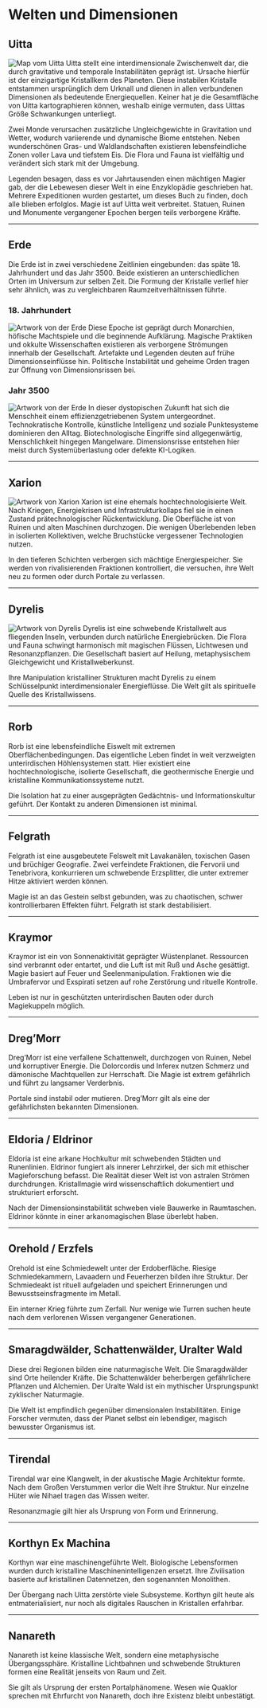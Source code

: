 # Welten und Dimensionen


## Uitta
![Map vom Uitta](https://github.com/DILIBAD/wiki/blob/refactorWiki/de/Dokumentation/Story%20und%20Lore/images/uitta.png)
Uitta stellt eine interdimensionale Zwischenwelt dar, die durch gravitative und temporale Instabilitäten geprägt ist. Ursache hierfür ist der einzigartige Kristallkern des Planeten. Diese instabilen Kristalle entstammen ursprünglich dem Urknall und dienen in allen verbundenen Dimensionen als bedeutende Energiequellen. Keiner hat je die Gesamtfläche von Uitta kartographieren können, weshalb einige vermuten, dass Uittas Größe Schwankungen unterliegt.

Zwei Monde verursachen zusätzliche Ungleichgewichte in Gravitation und Wetter, wodurch variierende und dynamische Biome entstehen. Neben wunderschönen Gras- und Waldlandschaften existieren lebensfeindliche Zonen voller Lava und tiefstem Eis. Die Flora und Fauna ist vielfältig und verändert sich stark mit der Umgebung.

Legenden besagen, dass es vor Jahrtausenden einen mächtigen Magier gab, der die Lebewesen dieser Welt in eine Enzyklopädie geschrieben hat. Mehrere Expeditionen wurden gestartet, um dieses Buch zu finden, doch alle blieben erfolglos. Magie ist auf Uitta weit verbreitet. Statuen, Ruinen und Monumente vergangener Epochen bergen teils verborgene Kräfte.

---

## Erde

Die Erde ist in zwei verschiedene Zeitlinien eingebunden: das späte 18. Jahrhundert und das Jahr 3500. Beide existieren an unterschiedlichen Orten im Universum zur selben Zeit. Die Formung der Kristalle verlief hier sehr ähnlich, was zu vergleichbaren Raumzeitverhältnissen führte.

### 18. Jahrhundert
![Artwork von der Erde](https://github.com/DILIBAD/wiki/blob/refactorWiki/de/Dokumentation/Story%20und%20Lore/images/erde%20vergangenheit.png)
Diese Epoche ist geprägt durch Monarchien, höfische Machtspiele und die beginnende Aufklärung. Magische Praktiken und okkulte Wissenschaften existieren als verborgene Strömungen innerhalb der Gesellschaft. Artefakte und Legenden deuten auf frühe Dimensionseinflüsse hin. Politische Instabilität und geheime Orden tragen zur Öffnung von Dimensionsrissen bei.

### Jahr 3500
![Artwork von der Erde](https://github.com/DILIBAD/wiki/blob/refactorWiki/de/Dokumentation/Story%20und%20Lore/images/erde%20zukunft.png)
In dieser dystopischen Zukunft hat sich die Menschheit einem effizienzgetriebenen System untergeordnet. Technokratische Kontrolle, künstliche Intelligenz und soziale Punktesysteme dominieren den Alltag. Biotechnologische Eingriffe sind allgegenwärtig, Menschlichkeit hingegen Mangelware. Dimensionsrisse entstehen hier meist durch Systemüberlastung oder defekte KI-Logiken.

---

## Xarion
![Artwork von Xarion](https://github.com/DILIBAD/wiki/blob/refactorWiki/de/Dokumentation/Story%20und%20Lore/images/xarion.png)
Xarion ist eine ehemals hochtechnologisierte Welt. Nach Kriegen, Energiekrisen und Infrastrukturkollaps fiel sie in einen Zustand prätechnologischer Rückentwicklung. Die Oberfläche ist von Ruinen und alten Maschinen durchzogen. Die wenigen Überlebenden leben in isolierten Kollektiven, welche Bruchstücke vergessener Technologien nutzen.

In den tieferen Schichten verbergen sich mächtige Energiespeicher. Sie werden von rivalisierenden Fraktionen kontrolliert, die versuchen, ihre Welt neu zu formen oder durch Portale zu verlassen.

---

## Dyrelis
![Artwork von Dyrelis](https://github.com/DILIBAD/wiki/blob/refactorWiki/de/Dokumentation/Story%20und%20Lore/images/dyrelis.png)
Dyrelis ist eine schwebende Kristallwelt aus fliegenden Inseln, verbunden durch natürliche Energiebrücken. Die Flora und Fauna schwingt harmonisch mit magischen Flüssen, Lichtwesen und Resonanzpflanzen. Die Gesellschaft basiert auf Heilung, metaphysischem Gleichgewicht und Kristallweberkunst.

Ihre Manipulation kristalliner Strukturen macht Dyrelis zu einem Schlüsselpunkt interdimensionaler Energieflüsse. Die Welt gilt als spirituelle Quelle des Kristallwissens.

---

## Rorb

Rorb ist eine lebensfeindliche Eiswelt mit extremen Oberflächenbedingungen. Das eigentliche Leben findet in weit verzweigten unterirdischen Höhlensystemen statt. Hier existiert eine hochtechnologische, isolierte Gesellschaft, die geothermische Energie und kristalline Kommunikationssysteme nutzt.

Die Isolation hat zu einer ausgeprägten Gedächtnis- und Informationskultur geführt. Der Kontakt zu anderen Dimensionen ist minimal.

---

## Felgrath

Felgrath ist eine ausgebeutete Felswelt mit Lavakanälen, toxischen Gasen und brüchiger Geografie. Zwei verfeindete Fraktionen, die Fervorii und Tenebrivora, konkurrieren um schwebende Erzsplitter, die unter extremer Hitze aktiviert werden können.

Magie ist an das Gestein selbst gebunden, was zu chaotischen, schwer kontrollierbaren Effekten führt. Felgrath ist stark destabilisiert.

---

## Kraymor

Kraymor ist ein von Sonnenaktivität geprägter Wüstenplanet. Ressourcen sind verbrannt oder entartet, und die Luft ist mit Ruß und Asche gesättigt. Magie basiert auf Feuer und Seelenmanipulation. Fraktionen wie die Umbrafervor und Exspirati setzen auf rohe Zerstörung und rituelle Kontrolle.

Leben ist nur in geschützten unterirdischen Bauten oder durch Magiekuppeln möglich.

---

## Dreg’Morr

Dreg’Morr ist eine verfallene Schattenwelt, durchzogen von Ruinen, Nebel und korruptiver Energie. Die Dolorcordis und Inferex nutzen Schmerz und dämonische Machtquellen zur Herrschaft. Die Magie ist extrem gefährlich und führt zu langsamer Verderbnis.

Portale sind instabil oder mutieren. Dreg’Morr gilt als eine der gefährlichsten bekannten Dimensionen.

---

## Eldoria / Eldrinor

Eldoria ist eine arkane Hochkultur mit schwebenden Städten und Runenlinien. Eldrinor fungiert als innerer Lehrzirkel, der sich mit ethischer Magieforschung befasst. Die Realität dieser Welt ist von astralen Strömen durchdrungen. Kristallmagie wird wissenschaftlich dokumentiert und strukturiert erforscht.

Nach der Dimensionsinstabilität schweben viele Bauwerke in Raumtaschen. Eldrinor könnte in einer arkanomagischen Blase überlebt haben.

---

## Orehold / Erzfels

Orehold ist eine Schmiedewelt unter der Erdoberfläche. Riesige Schmiedekammern, Lavaadern und Feuerherzen bilden ihre Struktur. Der Schmiedeakt ist rituell aufgeladen und speichert Erinnerungen und Bewusstseinsfragmente im Metall.

Ein interner Krieg führte zum Zerfall. Nur wenige wie Turren suchen heute nach dem verlorenen Wissen vergangener Generationen.

---

## Smaragdwälder, Schattenwälder, Uralter Wald

Diese drei Regionen bilden eine naturmagische Welt. Die Smaragdwälder sind Orte heilender Kräfte. Die Schattenwälder beherbergen gefährlichere Pflanzen und Alchemien. Der Uralte Wald ist ein mythischer Ursprungspunkt zyklischer Naturmagie.

Die Welt ist empfindlich gegenüber dimensionalen Instabilitäten. Einige Forscher vermuten, dass der Planet selbst ein lebendiger, magisch bewusster Organismus ist.

---

## Tirendal

Tirendal war eine Klangwelt, in der akustische Magie Architektur formte. Nach dem Großen Verstummen verlor die Welt ihre Struktur. Nur einzelne Hüter wie Nihael tragen das Wissen weiter.

Resonanzmagie gilt hier als Ursprung von Form und Erinnerung.

---

## Korthyn Ex Machina

Korthyn war eine maschinengeführte Welt. Biologische Lebensformen wurden durch kristalline Maschinenintelligenzen ersetzt. Ihre Zivilisation basierte auf kristallinen Datennetzen, den sogenannten Monolithen.

Der Übergang nach Uitta zerstörte viele Subsysteme. Korthyn gilt heute als entmaterialisiert, nur noch als digitales Rauschen in Kristallen erfahrbar.

---

## Nanareth

Nanareth ist keine klassische Welt, sondern eine metaphysische Übergangssphäre. Kristalline Lichtbahnen und schwebende Strukturen formen eine Realität jenseits von Raum und Zeit.

Sie gilt als Ursprung der ersten Portalphänomene. Wesen wie Quaklor sprechen mit Ehrfurcht von Nanareth, doch ihre Existenz bleibt unbestätigt.
